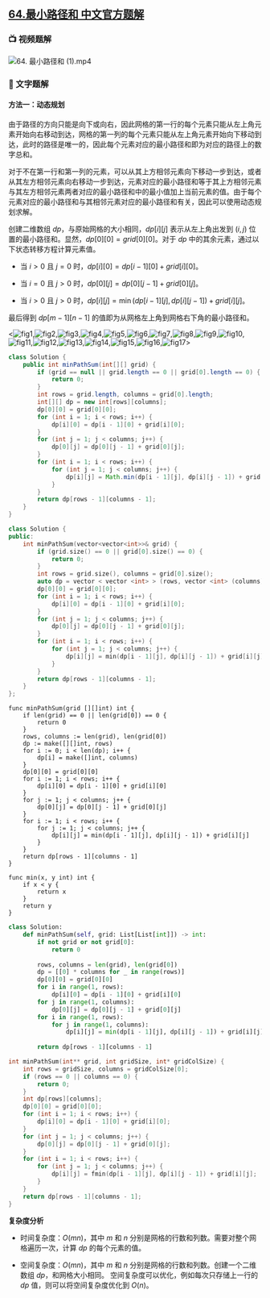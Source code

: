 ## [64.最小路径和 中文官方题解](https://leetcode.cn/problems/minimum-path-sum/solutions/100000/zui-xiao-lu-jing-he-by-leetcode-solution)
### 📺 视频题解  
![64. 最小路径和 (1).mp4](cd223237-5496-4918-9062-277f57889fc4)

### 📖 文字题解
#### 方法一：动态规划

由于路径的方向只能是向下或向右，因此网格的第一行的每个元素只能从左上角元素开始向右移动到达，网格的第一列的每个元素只能从左上角元素开始向下移动到达，此时的路径是唯一的，因此每个元素对应的最小路径和即为对应的路径上的数字总和。

对于不在第一行和第一列的元素，可以从其上方相邻元素向下移动一步到达，或者从其左方相邻元素向右移动一步到达，元素对应的最小路径和等于其上方相邻元素与其左方相邻元素两者对应的最小路径和中的最小值加上当前元素的值。由于每个元素对应的最小路径和与其相邻元素对应的最小路径和有关，因此可以使用动态规划求解。

创建二维数组 $\textit{dp}$，与原始网格的大小相同，$\textit{dp}[i][j]$ 表示从左上角出发到 $(i,j)$ 位置的最小路径和。显然，$\textit{dp}[0][0]=\textit{grid}[0][0]$。对于 $\textit{dp}$ 中的其余元素，通过以下状态转移方程计算元素值。

- 当 $i>0$ 且 $j=0$ 时，$\textit{dp}[i][0]=\textit{dp}[i-1][0]+\textit{grid}[i][0]$。

- 当 $i=0$ 且 $j>0$ 时，$\textit{dp}[0][j]=\textit{dp}[0][j-1]+\textit{grid}[0][j]$。

- 当 $i>0$ 且 $j>0$ 时，$\textit{dp}[i][j]=\min(\textit{dp}[i-1][j],\textit{dp}[i][j-1])+\textit{grid}[i][j]$。

最后得到 $\textit{dp}[m-1][n-1]$ 的值即为从网格左上角到网格右下角的最小路径和。

<![fig1](https://assets.leetcode-cn.com/solution-static/64/1.png),![fig2](https://assets.leetcode-cn.com/solution-static/64/2.png),![fig3](https://assets.leetcode-cn.com/solution-static/64/3.png),![fig4](https://assets.leetcode-cn.com/solution-static/64/4.png),![fig5](https://assets.leetcode-cn.com/solution-static/64/5.png),![fig6](https://assets.leetcode-cn.com/solution-static/64/6.png),![fig7](https://assets.leetcode-cn.com/solution-static/64/7.png),![fig8](https://assets.leetcode-cn.com/solution-static/64/8.png),![fig9](https://assets.leetcode-cn.com/solution-static/64/9.png),![fig10](https://assets.leetcode-cn.com/solution-static/64/10.png),![fig11](https://assets.leetcode-cn.com/solution-static/64/11.png),![fig12](https://assets.leetcode-cn.com/solution-static/64/12.png),![fig13](https://assets.leetcode-cn.com/solution-static/64/13.png),![fig14](https://assets.leetcode-cn.com/solution-static/64/14.png),![fig15](https://assets.leetcode-cn.com/solution-static/64/15.png),![fig16](https://assets.leetcode-cn.com/solution-static/64/16.png),![fig17](https://assets.leetcode-cn.com/solution-static/64/17.png)>

```Java [sol1-Java]
class Solution {
    public int minPathSum(int[][] grid) {
        if (grid == null || grid.length == 0 || grid[0].length == 0) {
            return 0;
        }
        int rows = grid.length, columns = grid[0].length;
        int[][] dp = new int[rows][columns];
        dp[0][0] = grid[0][0];
        for (int i = 1; i < rows; i++) {
            dp[i][0] = dp[i - 1][0] + grid[i][0];
        }
        for (int j = 1; j < columns; j++) {
            dp[0][j] = dp[0][j - 1] + grid[0][j];
        }
        for (int i = 1; i < rows; i++) {
            for (int j = 1; j < columns; j++) {
                dp[i][j] = Math.min(dp[i - 1][j], dp[i][j - 1]) + grid[i][j];
            }
        }
        return dp[rows - 1][columns - 1];
    }
}
```

```cpp [sol1-C++]
class Solution {
public:
    int minPathSum(vector<vector<int>>& grid) {
        if (grid.size() == 0 || grid[0].size() == 0) {
            return 0;
        }
        int rows = grid.size(), columns = grid[0].size();
        auto dp = vector < vector <int> > (rows, vector <int> (columns));
        dp[0][0] = grid[0][0];
        for (int i = 1; i < rows; i++) {
            dp[i][0] = dp[i - 1][0] + grid[i][0];
        }
        for (int j = 1; j < columns; j++) {
            dp[0][j] = dp[0][j - 1] + grid[0][j];
        }
        for (int i = 1; i < rows; i++) {
            for (int j = 1; j < columns; j++) {
                dp[i][j] = min(dp[i - 1][j], dp[i][j - 1]) + grid[i][j];
            }
        }
        return dp[rows - 1][columns - 1];
    }
};
```

```golang [sol1-Golang]
func minPathSum(grid [][]int) int {
    if len(grid) == 0 || len(grid[0]) == 0 {
        return 0
    }
    rows, columns := len(grid), len(grid[0])
    dp := make([][]int, rows)
    for i := 0; i < len(dp); i++ {
        dp[i] = make([]int, columns)
    }
    dp[0][0] = grid[0][0]
    for i := 1; i < rows; i++ {
        dp[i][0] = dp[i - 1][0] + grid[i][0]
    }
    for j := 1; j < columns; j++ {
        dp[0][j] = dp[0][j - 1] + grid[0][j]
    }
    for i := 1; i < rows; i++ {
        for j := 1; j < columns; j++ {
            dp[i][j] = min(dp[i - 1][j], dp[i][j - 1]) + grid[i][j]
        }
    }
    return dp[rows - 1][columns - 1]
}

func min(x, y int) int {
    if x < y {
        return x
    }
    return y
}
```

```Python [sol1-Python3]
class Solution:
    def minPathSum(self, grid: List[List[int]]) -> int:
        if not grid or not grid[0]:
            return 0
        
        rows, columns = len(grid), len(grid[0])
        dp = [[0] * columns for _ in range(rows)]
        dp[0][0] = grid[0][0]
        for i in range(1, rows):
            dp[i][0] = dp[i - 1][0] + grid[i][0]
        for j in range(1, columns):
            dp[0][j] = dp[0][j - 1] + grid[0][j]
        for i in range(1, rows):
            for j in range(1, columns):
                dp[i][j] = min(dp[i - 1][j], dp[i][j - 1]) + grid[i][j]
        
        return dp[rows - 1][columns - 1]
```

```C [sol1-C]
int minPathSum(int** grid, int gridSize, int* gridColSize) {
    int rows = gridSize, columns = gridColSize[0];
    if (rows == 0 || columns == 0) {
        return 0;
    }
    int dp[rows][columns];
    dp[0][0] = grid[0][0];
    for (int i = 1; i < rows; i++) {
        dp[i][0] = dp[i - 1][0] + grid[i][0];
    }
    for (int j = 1; j < columns; j++) {
        dp[0][j] = dp[0][j - 1] + grid[0][j];
    }
    for (int i = 1; i < rows; i++) {
        for (int j = 1; j < columns; j++) {
            dp[i][j] = fmin(dp[i - 1][j], dp[i][j - 1]) + grid[i][j];
        }
    }
    return dp[rows - 1][columns - 1];
}
```

**复杂度分析**

- 时间复杂度：$O(mn)$，其中 $m$ 和 $n$ 分别是网格的行数和列数。需要对整个网格遍历一次，计算 $\textit{dp}$ 的每个元素的值。

- 空间复杂度：$O(mn)$，其中 $m$ 和 $n$ 分别是网格的行数和列数。创建一个二维数组 $\textit{dp}$，和网格大小相同。
  空间复杂度可以优化，例如每次只存储上一行的 $\textit{dp}$ 值，则可以将空间复杂度优化到 $O(n)$。